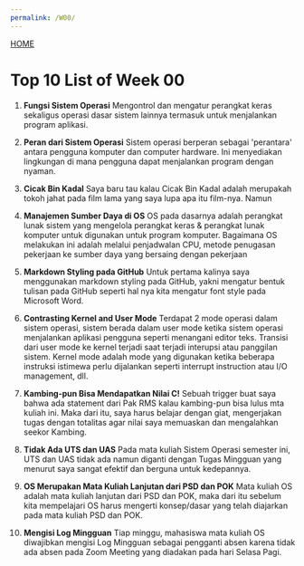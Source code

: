 ```yaml
---
permalink: /W00/
---
```


[HOME](../)

# Top 10 List of Week 00

1. **Fungsi Sistem Operasi**
    Mengontrol dan mengatur perangkat keras sekaligus operasi dasar sistem lainnya termasuk untuk menjalankan program aplikasi.
    
2. **Peran dari Sistem Operasi**
    Sistem operasi berperan sebagai 'perantara' antara pengguna komputer dan computer hardware. Ini menyediakan lingkungan di mana pengguna dapat menjalankan program dengan nyaman.

3. **Cicak Bin Kadal**
    Saya baru tau kalau Cicak Bin Kadal adalah merupakah tokoh jahat pada film lama yang saya lupa apa itu film-nya. Namun 

4. **Manajemen Sumber Daya di OS**
    OS pada dasarnya adalah perangkat lunak sistem yang mengelola perangkat keras & perangkat lunak komputer untuk digunakan untuk program komputer. Bagaimana OS melakukan ini adalah melalui penjadwalan CPU, metode penugasan pekerjaan ke sumber daya yang bersaing dengan pekerjaan

5. **Markdown Styling pada GitHub**
    Untuk pertama kalinya saya menggunakan markdown styling pada GitHub, yakni mengatur bentuk tulisan pada GitHub seperti hal nya kita mengatur font style pada Microsoft Word.

6. **Contrasting Kernel and User Mode**
    Terdapat 2 mode operasi dalam sistem operasi, sistem berada dalam user mode ketika sistem operasi menjalankan aplikasi pengguna seperti menangani editor teks. Transisi dari user mode ke kernel terjadi saat terjadi interupsi atau panggilan sistem. Kernel mode adalah mode yang digunakan ketika beberapa instruksi istimewa perlu dijalankan seperti interrupt instruction atau I/O management, dll.

7. **Kambing-pun Bisa Mendapatkan Nilai C!**
    Sebuah trigger buat saya bahwa ada statement dari Pak RMS kalau kambing-pun bisa lulus mta kuliah ini. Maka dari itu, saya harus belajar dengan giat, mengerjakan tugas dengan totalitas agar nilai saya memuaskan dan mengalahkan seekor Kambing.

8. **Tidak Ada UTS dan UAS**
    Pada mata kuliah Sistem Operasi semester ini, UTS dan UAS tidak ada namun diganti dengan Tugas Mingguan yang menurut saya sangat efektif dan berguna untuk kedepannya.

9. **OS Merupakan Mata Kuliah Lanjutan dari PSD dan POK**
    Mata kuliah OS adalah mata kuliah lanjutan dari PSD dan POK, maka dari itu sebelum kita mempelajari OS harus mengerti konsep/dasar yang telah diajarkan pada mata kuliah PSD dan POK.

10. **Mengisi Log Mingguan**
    Tiap minggu, mahasiswa mata kuliah OS diwajibkan mengisi Log Mingguan sebagai pengganti absen karena tidak ada absen pada Zoom Meeting yang diadakan pada hari Selasa Pagi.
